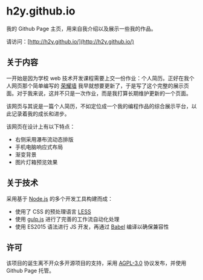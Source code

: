 # h2y.github.io

我的 Github Page 主页，用来自我介绍以及展示一些我的作品。

请访问：[http://h2y.github.io/](http://h2y.github.io/)

## 关于内容

一开始是因为学校 web 技术开发课程需要上交一份作业：个人简历。正好在我个人网页那个简单编写的 [荣耀墙](https://hzy.pw/honours) 我早就想要更新了，于是写了这个完整的展示页面。对于我来说，这并不只是一次作业，而是我打算长期维护更新的一个页面。

该网页与其说是一篇个人简历，不如定位成一个我的编程作品的综合展示平台，以此记录着我的成长和进步。

该网页在设计上有以下特点：

- 右侧采用瀑布流动态排版
- 手机电脑响应式布局
- 渐变背景
- 图片灯箱预览效果

## 关于技术

采用基于 [Node.js](https://nodejs.org) 的多个开发工具构建而成：

- 使用了 CSS 的预处理语言 [LESS](http://lesscss.org/)
- 使用 [gulp.js](http://gulpjs.com/) 进行了完善的工作流自动化处理
- 使用 ES2015 语法进行 JS 开发，再通过 [Babel](https://babeljs.io/) 编译以确保兼容性

## 许可

该项目的诞生离不开众多开源项目的支持，采用 [AGPL-3.0](https://www.gnu.org/licenses/agpl-3.0.html) 协议发布，并使用 Github Page 托管。
